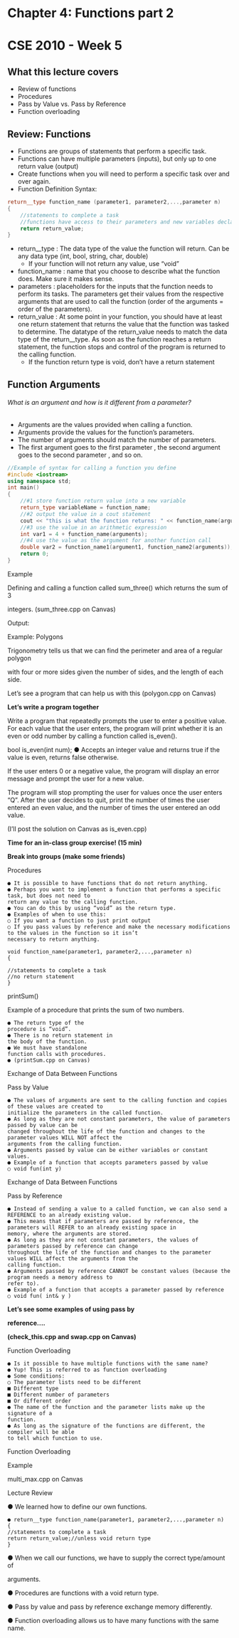 # Chapter 4: Functions part 2
# CSE 2010 - Week 5


## What this lecture covers
- Review of functions
- Procedures
- Pass by Value vs. Pass by Reference
- Function overloading


## Review: Functions
- Functions are groups of statements that perform a specific task.
- Functions can have multiple parameters (inputs), but only up to one return value (output)
- Create functions when you will need to perform a specific task over and over again.
- Function Definition Syntax:
```c++
return__type function_name (parameter1, parameter2,...,parameter n)
{
	//statements to complete a task
	//functions have access to their parameters and new variables declared
	return return_value;
}
```
- return__type : The data type of the value the function will return. Can be any data type (int, bool, string, char, double)
	- If your function will not return any value, use “void”
- function_name : name that you choose to describe what the function does. Make sure it makes sense.
- parameters : placeholders for the inputs that the function needs to perform its tasks. The parameters get their values from the respective arguments that are used to call the function (order of the arguments = order of the parameters).
- return_value : At some point in your function, you should have at least one return statement that returns the value that the function was tasked to determine. The datatype of the return_value needs to match the data type of the return__type. As soon as the function reaches a return statement, the function stops and control of the program is returned to the calling function.
	- If the function return type is void, don’t have a return statement


## Function Arguments
###### What is an argument and how is it different from a parameter?
- Arguments are the values provided when calling a function.
- Arguments provide the values for the function’s parameters.
- The number of arguments should match the number of parameters.
- The first argument goes to the first parameter , the second argument goes to the second parameter , and so on.

```c++
//Example of syntax for calling a function you define
#include <iostream>
using namespace std;
int main()
{
	//#1 store function return value into a new variable
	return_type variableName = function_name;
	//#2 output the value in a cout statement
	cout << "this is what the function returns: " << function_name(arguments);
	//#3 use the value in an arithmetic expression
	int var1 = 4 + function_name(arguments);
	//#4 use the value as the argument for another function call
	double var2 = function_name1(argument1, function_name2(arguments));
	return 0;
}
```

Example

Defining and calling a function called
sum_three() which returns the sum of 3

integers. (sum_three.cpp on Canvas)

Output:


Example: Polygons

Trigonometry tells us that we can find the perimeter and area of a regular polygon

with four or more sides given the number of sides, and the length of each side.

Let’s see a program that can help us with this (polygon.cpp on Canvas)


**Let’s write a program together**

Write a program that repeatedly prompts the user to enter a positive value. For each value that the user enters, the program
will print whether it is an even or odd number by calling a function called is_even().

bool is_even(int num);
● Accepts an integer value and returns true if the value is even, returns false otherwise.

If the user enters 0 or a negative value, the program will display an error message and prompt the user for a new value.

The program will stop prompting the user for values once the user enters “Q”. After the user decides to quit, print the
number of times the user entered an even value, and the number of times the user entered an odd value.

(I’ll post the solution on Canvas as is_even.cpp)


**Time for an in-class group exercise! (15 min)**

**Break into groups (make some friends)**


Procedures

```
● It is possible to have functions that do not return anything.
● Perhaps you want to implement a function that performs a specific task, but does not need to
return any value to the calling function.
● You can do this by using “void” as the return type.
● Examples of when to use this:
○ If you want a function to just print output
○ If you pass values by reference and make the necessary modifications to the values in the function so it isn’t
necessary to return anything.
```
```
void function_name(parameter1, parameter2,...,parameter n)
{
```
```
//statements to complete a task
//no return statement
}
```

printSum()

Example of a procedure that prints the
sum of two numbers.

```
● The return type of the
procedure is “void”.
● There is no return statement in
the body of the function.
● We must have standalone
function calls with procedures.
● (printSum.cpp on Canvas)
```

Exchange of Data Between Functions

Pass by Value

```
● The values of arguments are sent to the calling function and copies of these values are created to
initialize the parameters in the called function.
● As long as they are not constant parameters, the value of parameters passed by value can be
changed throughout the life of the function and changes to the parameter values WILL NOT affect the
arguments from the calling function.
● Arguments passed by value can be either variables or constant values.
● Example of a function that accepts parameters passed by value
○ void fun(int y)
```

Exchange of Data Between Functions

Pass by Reference

```
● Instead of sending a value to a called function, we can also send a REFERENCE to an already existing value.
● This means that if parameters are passed by reference, the parameters will REFER to an already existing space in
memory, where the arguments are stored.
● As long as they are not constant parameters, the values of parameters passed by reference can change
throughout the life of the function and changes to the parameter values WILL affect the arguments from the
calling function.
● Arguments passed by reference CANNOT be constant values (because the program needs a memory address to
refer to).
● Example of a function that accepts a parameter passed by reference
○ void fun( int& y )
```

**Let’s see some examples of using pass by**

**reference....**

**(check_this.cpp and swap.cpp on Canvas)**


Function Overloading

```
● Is it possible to have multiple functions with the same name?
● Yup! This is referred to as function overloading
● Some conditions:
○ The parameter lists need to be different
■ Different type
■ Different number of parameters
■ Or different order
● The name of the function and the parameter lists make up the signature of a
function.
● As long as the signature of the functions are different, the compiler will be able
to tell which function to use.
```

Function Overloading

Example

multi_max.cpp on Canvas


Lecture Review

● We learned how to define our own functions.

```
● return__type function_name(parameter1, parameter2,...,parameter n)
{
//statements to complete a task
return return_value;//unless void return type
}
```
● When we call our functions, we have to supply the correct type/amount of

arguments.

● Procedures are functions with a void return type.

● Pass by value and pass by reference exchange memory differently.

● Function overloading allows us to have many functions with the same name.


